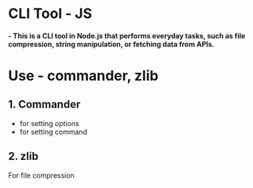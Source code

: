 # CLI Tool - JS
#### - This is a CLI tool in Node.js that performs everyday tasks, such as file compression, string manipulation, or fetching data from APIs.
 
# Use - commander, zlib

## 1. Commander

- for setting options
- for setting command

## 2. zlib

For file compression